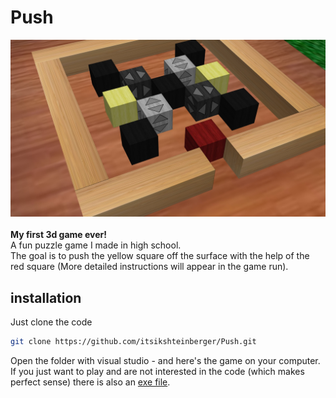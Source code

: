 # Push 
![](https://github.com/itsikshteinberger/Push/blob/main/Push/Push/Images/screen.jpg)
<br/><br/>
__My first 3d game ever!__<br/>
A fun puzzle game I made in high school. <br/>
The goal is to push the yellow square off the surface with the help of the red square (More detailed instructions will appear in the game run). <br/>
## installation
Just clone the code
```bash
git clone https://github.com/itsikshteinberger/Push.git
```
Open the folder with visual studio - and here's the game on your computer.
If you just want to play and are not interested in the code (which makes perfect sense) there is also an [exe file](https://github.com/itsikshteinberger/Push/blob/main/Push/Push/bin/Debug/Push.exe).

